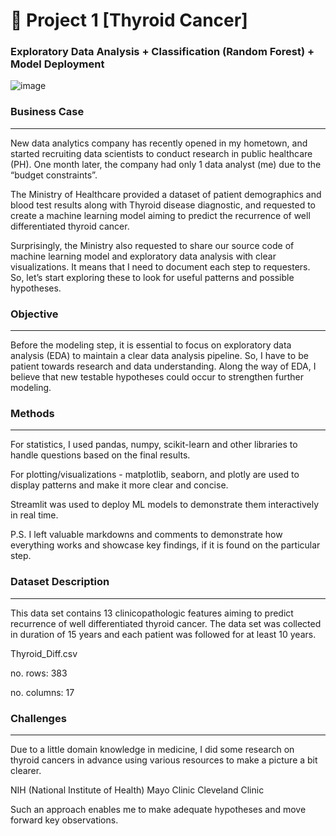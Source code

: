# 🧬 Project 1 [Thyroid Cancer]
### Exploratory Data Analysis + Classification (Random Forest) + Model Deployment
![image](https://github.com/dxmension/thyroid_cancer_recurrence_EDA_CLF/assets/154459326/763798a6-ca8e-44b4-816c-f1bc1c218d6f)


### Business Case
<hr>

New data analytics company has recently opened in my hometown, and started recruiting data scientists to conduct research in public healthcare (PH). One month later, the company had only 1 data analyst (me) due to the “budget constraints”.

The Ministry of Healthcare provided a dataset of patient demographics and blood test results along with Thyroid disease diagnostic, and requested to create a machine learning model aiming to predict the recurrence of well differentiated thyroid cancer.

Surprisingly, the Ministry also requested to share our source code of machine learning model and exploratory data analysis with clear visualizations. It means that I need to document each step to requesters. So, let’s start exploring these to look for useful patterns and possible hypotheses.

### Objective
<hr>

Before the modeling step, it is essential to focus on exploratory data analysis (EDA) to maintain a clear data analysis pipeline. So, I have to be patient towards research and data understanding. Along the way of EDA, I believe that new testable hypotheses could occur to strengthen further modeling. 


### Methods
<hr>

For statistics, I used pandas, numpy, scikit-learn and other libraries to handle questions based on the final results.

For plotting/visualizations - matplotlib, seaborn, and plotly are used to display patterns and make it more clear and concise. 

Streamlit was used to deploy ML models to demonstrate them interactively in real time.

P.S. I left valuable markdowns and comments to demonstrate how everything works and showcase key findings, if it is found on the particular step.

### Dataset Description
<hr>

This data set contains 13 clinicopathologic features aiming to predict recurrence of well differentiated thyroid cancer. The data set was collected in duration of 15 years and each patient was followed for at least 10 years.

Thyroid_Diff.csv

no. rows: 383

no. columns: 17

### Challenges
<hr>

Due to a little domain knowledge in medicine, I did some research on thyroid cancers in advance using various resources to make a picture a bit clearer.

NIH (National Institute of Health)
Mayo Clinic
Cleveland Clinic

Such an approach enables me to make adequate hypotheses and move forward key observations.

